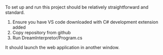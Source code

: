 To set up and run this project should be relatively straightforward and standard.


1. Ensure you have VS code downloaded with C# development extension added
2. Copy repository from github
3. Run DreamInterpretor/Program.cs


It should launch the web application in another window.
